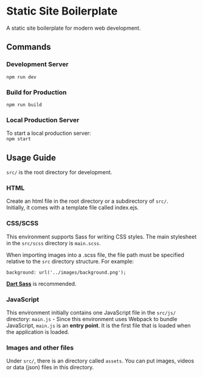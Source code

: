 # Static Site Boilerplate

A static site boilerplate for modern web development.

## Commands

### Development Server

`npm run dev`

### Build for Production

`npm run build`

### Local Production Server

To start a local production server:\
`npm start`

## Usage Guide

`src/` is the root directory for development.

### HTML

Create an html file in the root directory or a subdirectory of `src/`.\
Initially, it comes with a template file called index.ejs.

### CSS/SCSS

This environment supports Sass for writing CSS styles. The main stylesheet in the `src/scss` directory is `main.scss`.

When importing images into a .scss file, the file path must be specified relative to the `src` directory structure. For example:

```
background: url('../images/background.png');
```

[**Dart Sass**](https://sass-lang.com/dart-sass) is recommended.

### JavaScript

This environment initially contains one JavaScript file in the `src/js/` directory:
`main.js` - Since this environment uses Webpack to bundle JavaScript, `main.js` is an **entry point**. It is the first file that is loaded when the application is loaded.

### Images and other files

Under `src/`, there is an directory called `assets`. You can put images, videos or data (json) files in this directory.
